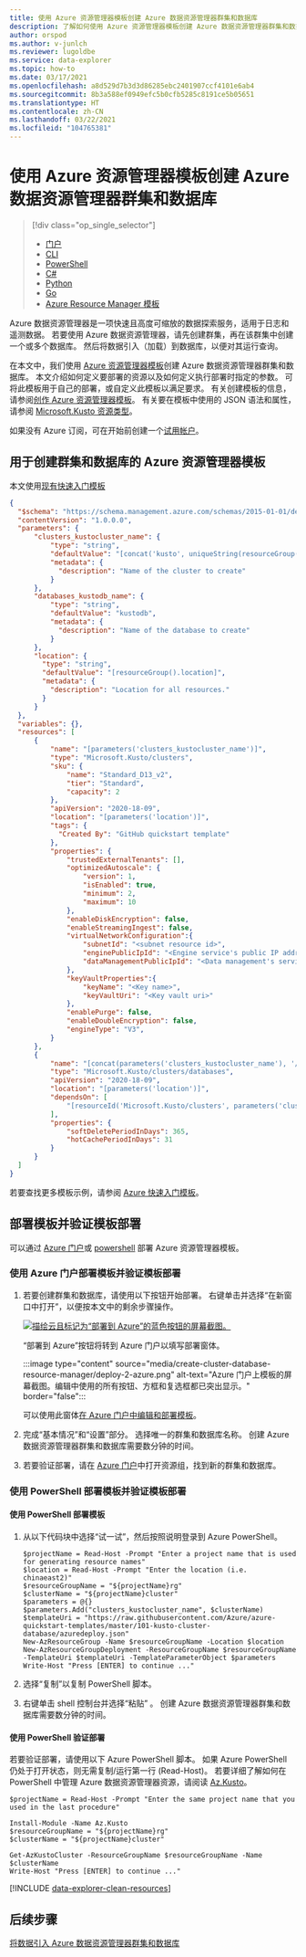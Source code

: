 ```yaml
---
title: 使用 Azure 资源管理器模板创建 Azure 数据资源管理器群集和数据库
description: 了解如何使用 Azure 资源管理器模板创建 Azure 数据资源管理器群集和数据库
author: orspod
ms.author: v-junlch
ms.reviewer: lugoldbe
ms.service: data-explorer
ms.topic: how-to
ms.date: 03/17/2021
ms.openlocfilehash: a8d529d7b3d3d86285ebc2401907ccf4101e6ab4
ms.sourcegitcommit: 8b3a588ef0949efc5b0cfb5285c8191ce5b05651
ms.translationtype: HT
ms.contentlocale: zh-CN
ms.lasthandoff: 03/22/2021
ms.locfileid: "104765381"
---
```

# <a name="create-an-azure-data-explorer-cluster-and-database-by-using-an-azure-resource-manager-template"></a>使用 Azure 资源管理器模板创建 Azure 数据资源管理器群集和数据库

> [!div class="op_single_selector"]
> * [门户](create-cluster-database-portal.md)
> * [CLI](create-cluster-database-cli.md)
> * [PowerShell](create-cluster-database-powershell.md)
> * [C#](create-cluster-database-csharp.md)
> * [Python](create-cluster-database-python.md)
> * [Go](create-cluster-database-go.md)
> * [Azure Resource Manager 模板](create-cluster-database-resource-manager.md)

Azure 数据资源管理器是一项快速且高度可缩放的数据探索服务，适用于日志和遥测数据。 若要使用 Azure 数据资源管理器，请先创建群集，再在该群集中创建一个或多个数据库。 然后将数据引入（加载）到数据库，以便对其运行查询。 

在本文中，我们使用 [Azure 资源管理器模板](/azure-resource-manager/management/overview)创建 Azure 数据资源管理器群集和数据库。 本文介绍如何定义要部署的资源以及如何定义执行部署时指定的参数。 可将此模板用于自己的部署，或自定义此模板以满足要求。 有关创建模板的信息，请参阅[创作 Azure 资源管理器模板](/azure-resource-manager/resource-group-authoring-templates)。 有关要在模板中使用的 JSON 语法和属性，请参阅 [Microsoft.Kusto 资源类型](https://docs.microsoft.com/azure/templates/microsoft.kusto/allversions)。

如果没有 Azure 订阅，可在开始前创建一个[试用帐户](https://www.microsoft.com/china/azure/index.html?fromtype=cn/)。

## <a name="azure-resource-manager-template-for-cluster-and-database-creation"></a>用于创建群集和数据库的 Azure 资源管理器模板

本文使用[现有快速入门模板](https://raw.githubusercontent.com/Azure/azure-quickstart-templates/master/101-kusto-cluster-database/azuredeploy.json)

```json
{
  "$schema": "https://schema.management.azure.com/schemas/2015-01-01/deploymentTemplate.json#",
  "contentVersion": "1.0.0.0",
  "parameters": {
      "clusters_kustocluster_name": {
          "type": "string",
          "defaultValue": "[concat('kusto', uniqueString(resourceGroup().id))]",
          "metadata": {
            "description": "Name of the cluster to create"
          }
      },
      "databases_kustodb_name": {
          "type": "string",
          "defaultValue": "kustodb",
          "metadata": {
            "description": "Name of the database to create"
          }
      },
      "location": {
        "type": "string",
        "defaultValue": "[resourceGroup().location]",
        "metadata": {
          "description": "Location for all resources."
        }
      }
  },
  "variables": {},
  "resources": [
      {
          "name": "[parameters('clusters_kustocluster_name')]",
          "type": "Microsoft.Kusto/clusters",
          "sku": {
              "name": "Standard_D13_v2",
              "tier": "Standard",
              "capacity": 2
          },
          "apiVersion": "2020-18-09",
          "location": "[parameters('location')]",
          "tags": {
            "Created By": "GitHub quickstart template"
          },
          "properties": {
              "trustedExternalTenants": [],
              "optimizedAutoscale": {
                  "version": 1,
                  "isEnabled": true,
                  "minimum": 2,
                  "maximum": 10
              },
              "enableDiskEncryption": false,
              "enableStreamingIngest": false,
              "virtualNetworkConfiguration":{
                  "subnetId": "<subnet resource id>",
                  "enginePublicIpId": "<Engine service's public IP address resource id>",
                  "dataManagementPublicIpId": "<Data management's service public IP address resource id>"
              },
              "keyVaultProperties":{
                  "keyName": "<Key name>",
                  "keyVaultUri": "<Key vault uri>"
              },
              "enablePurge": false,
              "enableDoubleEncryption": false,
              "engineType": "V3",
          }
      },
      {
          "name": "[concat(parameters('clusters_kustocluster_name'), '/', parameters('databases_kustodb_name'))]",
          "type": "Microsoft.Kusto/clusters/databases",
          "apiVersion": "2020-18-09",
          "location": "[parameters('location')]",
          "dependsOn": [
              "[resourceId('Microsoft.Kusto/clusters', parameters('clusters_kustocluster_name'))]"
          ],
          "properties": {
              "softDeletePeriodInDays": 365,
              "hotCachePeriodInDays": 31
          }
      }
  ]
}
```

若要查找更多模板示例，请参阅 [Azure 快速入门模板](https://azure.microsoft.com/resources/templates/)。

## <a name="deploy-the-template-and-verify-template-deployment"></a>部署模板并验证模板部署

可以通过 [Azure 门户](#use-the-azure-portal-to-deploy-the-template-and-verify-template-deployment)或 [powershell](#use-powershell-to-deploy-the-template-and-verify-template-deployment) 部署 Azure 资源管理器模板。

### <a name="use-the-azure-portal-to-deploy-the-template-and-verify-template-deployment"></a>使用 Azure 门户部署模板并验证模板部署

1. 若要创建群集和数据库，请使用以下按钮开始部署。 右键单击并选择“在新窗口中打开”，以便按本文中的剩余步骤操作。

    [![描绘云且标记为“部署到 Azure”的蓝色按钮的屏幕截图。](./media/create-cluster-database-resource-manager/deploybutton.png)](https://portal.azure.cn/#create/Microsoft.Template/uri/https%3A%2F%2Fraw.githubusercontent.com%2FAzure%2Fazure-quickstart-templates%2Fmaster%2F101-kusto-cluster-database%2Fazuredeploy.json)

    “部署到 Azure”按钮将转到 Azure 门户以填写部署窗体。

    :::image type="content" source="media/create-cluster-database-resource-manager/deploy-2-azure.png" alt-text="Azure 门户上模板的屏幕截图。编辑中使用的所有按钮、方框和复选框都已突出显示。" border="false":::

    可以使用此窗体[在 Azure 门户中编辑和部署模板](/azure-resource-manager/resource-manager-quickstart-create-templates-use-the-portal#edit-and-deploy-the-template)。

1. 完成“基本情况”和“设置”部分。 选择唯一的群集和数据库名称。
创建 Azure 数据资源管理器群集和数据库需要数分钟的时间。

1. 若要验证部署，请在 [Azure 门户](https://portal.azure.cn)中打开资源组，找到新的群集和数据库。 

### <a name="use-powershell-to-deploy-the-template-and-verify-template-deployment"></a>使用 PowerShell 部署模板并验证模板部署

#### <a name="deploy-the-template-using-powershell"></a>使用 PowerShell 部署模板

1. 从以下代码块中选择“试一试”，然后按照说明登录到 Azure PowerShell。

    ```azurepowershell
    $projectName = Read-Host -Prompt "Enter a project name that is used for generating resource names"
    $location = Read-Host -Prompt "Enter the location (i.e. chinaeast2)"
    $resourceGroupName = "${projectName}rg"
    $clusterName = "${projectName}cluster"
    $parameters = @{}
    $parameters.Add("clusters_kustocluster_name", $clusterName)
    $templateUri = "https://raw.githubusercontent.com/Azure/azure-quickstart-templates/master/101-kusto-cluster-database/azuredeploy.json"
    New-AzResourceGroup -Name $resourceGroupName -Location $location
    New-AzResourceGroupDeployment -ResourceGroupName $resourceGroupName -TemplateUri $templateUri -TemplateParameterObject $parameters
    Write-Host "Press [ENTER] to continue ..."
    ```

1. 选择“复制”以复制 PowerShell 脚本。
1. 右键单击 shell 控制台并选择“粘贴”  。
创建 Azure 数据资源管理器群集和数据库需要数分钟的时间。

#### <a name="verify-the-deployment-using-powershell"></a>使用 PowerShell 验证部署

若要验证部署，请使用以下 Azure PowerShell 脚本。  如果 Azure PowerShell 仍处于打开状态，则无需复制/运行第一行 (Read-Host)。 若要详细了解如何在 PowerShell 中管理 Azure 数据资源管理器资源，请阅读 [Az.Kusto](https://docs.microsoft.com/powershell/module/az.kusto/)。 

```azurepowershell
$projectName = Read-Host -Prompt "Enter the same project name that you used in the last procedure"

Install-Module -Name Az.Kusto
$resourceGroupName = "${projectName}rg"
$clusterName = "${projectName}cluster"

Get-AzKustoCluster -ResourceGroupName $resourceGroupName -Name $clusterName
Write-Host "Press [ENTER] to continue ..."
```

[!INCLUDE [data-explorer-clean-resources](includes/data-explorer-clean-resources.md)]

## <a name="next-steps"></a>后续步骤

[将数据引入 Azure 数据资源管理器群集和数据库](ingest-data-overview.md)
